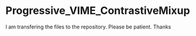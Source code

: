 # Progressive_VIME_ContrastiveMixup

I am transfering the files to the repository. Please be patient. Thanks
